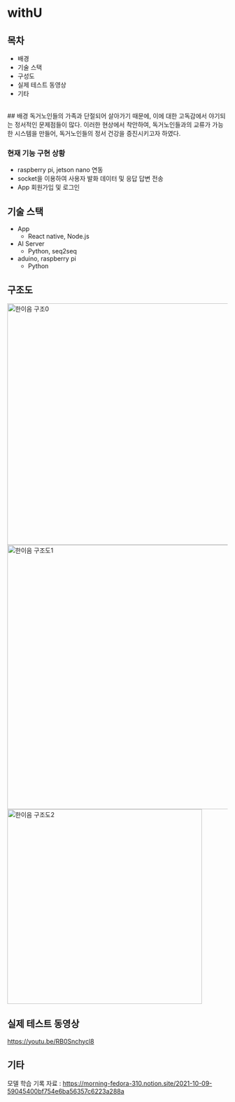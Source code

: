 # withU

## 목차
- 배경
- 기술 스택
- 구성도
- 실제 테스트 동영상
- 기타
<br>
## 배경
독거노인들의 가족과 단절되어 살아가기 때문에, 이에 대한 고독감에서 야기되는 정서적인 문제점들이 많다. 이러한 현상에서 착안하여,
독거노인들과의 교류가 가능한 시스템을 만들어, 독거노인들의 정서 건강을 증진시키고자 하였다.

### 현재 기능 구현 상황
- raspberry pi, jetson nano 연동
- socket을 이용하여 사용자 발화 데이터 및 응답 답변 전송
- App 회원가입 및 로그인


## 기술 스택
- App
  - React native, Node.js
- AI Server
  - Python, seq2seq
- aduino, raspberry pi
  - Python 
  

## 구조도
<img width="552" alt="한이음 구조0" src="https://user-images.githubusercontent.com/47708313/166243359-4fd04991-3e67-4a38-b494-977f02374c29.png">
<img width="604" alt="한이음 구조도1" src="https://user-images.githubusercontent.com/47708313/166243376-51c0f641-60f0-44f0-8fce-6dc8842f43a0.png">
<img width="445" alt="한이음 구조도2" src="https://user-images.githubusercontent.com/47708313/166243386-e451f138-95e6-43af-8f06-dee2b01e4974.png">

## 실제 테스트 동영상
https://youtu.be/RB0Snchycl8
<br>
## 기타
모델 학습 기록 자료 : https://morning-fedora-310.notion.site/2021-10-09-59045400bf754e6ba56357c6223a288a
